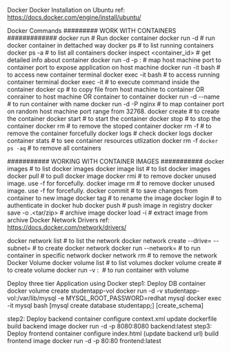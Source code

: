 Docker
Docker Installation on Ubuntu
ref: https://docs.docker.com/engine/install/ubuntu/

Docker Commands
######### WORK WITH CONTAINERS #############
docker run <docker-image>   # Run docker container
docker run -d <docker-image>    # run docker container in dettached way
docker ps   # to list running containers
docker ps -a    # to list all containers
docker inspect <container_id>   # get detailed info about container
docker run -d -p <host-port>:<container-port> <docker-image>    # map host machine port to container port to expose application on host machine
docker run -it <docker-image> bash  # to access new container terminal 
docker exec -it <container-id> bash     # to access running container terminal
docker exec -it <container-id> <command>    # to execute command inside the container
docker cp <source> <destination>    # to copy file from host machine to container OR conrainer to host machine OR container to container
docker run -d --name <container-name> <docker-image>    # to run container with name
docker run -d -P nginx  # to map container port on random host machine port range from 32768.
docker create <docker-image>    # to create the container
docker start <container-id>     # to start the container
docker stop <container-id>      # to stop the container
docker rm <container-id>    # to remove the stoped container
docker rm -f <container-id>    # to remove the container forcefully
docker logs <container-id>  # check docker logs
docker container stats      # to see container resources utlization
docker rm -f `docker ps -aq`   # to remove all containers

########### WORKING WITH CONTAINER IMAGES ###########
docker images   # to list docker images
docker image list   # to list docker images
docker pull <IMAGE-NAME>    # to pull docker image
docker rmi <image-name>     # to remove docker unused image. use -f for forcefully.
docker image rm <image-name>    # to remove docker unused image. use -f for forcefully.
docker commit <container-id>    # to save changes from container to new image
docker tag <image-id> <new-image-name>  # to rename the image
docker login    # to authenticate in docker hub
docker push <repo-name>     # push image in registry
docker save -o <file-name>.<tar/zip> <image-id>     # archive image
docker load -i <file-name>              # extract image from archive
Docker Network Drivers
ref: https://docs.docker.com/network/drivers/

docker network list     # to list the network
docker network create --drive=<driver> --subnet=<subnet-cidr> <network-name>    # to create docker network
docker run --network=<network-name> <image-name>    # to run container in specific network
docker network rm <network-name>    # to remove the network
Docker Volume
docker volume list      # to list volumes
docker volume create <vol-name>     # to create volume
docker run -v <vol-name>:<mount-path> <image>   # to run container with volume

Deploy three tier Application using Docker
step1: Deploy DB container
docker volume create studentapp-vol
docker run -d -v studentapp-vol:/var/lib/mysql -e MYSQL_ROOT_PASSWORD=redhat mysql
docker exec -it mysql bash [mysql create database studentapp;] [create_schema]

step2: Deploy backend container
configure context.xml
update dockerfile
build backend image
docker run -d -p 8080:8080 backend:latest
step3: Deploy frontend container
configure index.html (update backend url)
build frontend image
docker run -d -p 80:80 frontend:latest